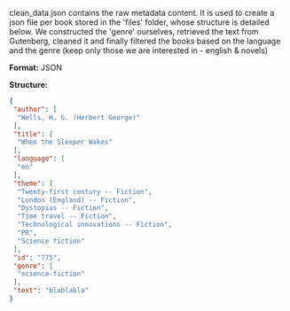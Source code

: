 clean_data.json contains the raw metadata content. 
It is used to create a json file per book stored in the 'files' folder,
whose structure is detailed below. 
We constructed the 'genre' ourselves, retrieved the text from Gutenberg, cleaned it
and finally filtered the books based on the language and the genre (keep only those we are interested in - english & novels)




**Format:** JSON

**Structure:**
```json
{
 "author": [
  "Wells, H. G. (Herbert George)"
 ],
 "title": [
  "When the Sleeper Wakes"
 ],
 "language": [
  "en"
 ],
 "theme": [
  "Twenty-first century -- Fiction",
  "London (England) -- Fiction",
  "Dystopias -- Fiction",
  "Time travel -- Fiction",
  "Technological innovations -- Fiction",
  "PR",
  "Science fiction"
 ],
 "id": "775",
 "genre": [
  "science-fiction"
 ],
 "text": "blablabla"
}
```


